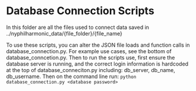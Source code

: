 # Database Connection Scripts

In this folder are all the files used to connect data saved in ../nyphilharmonic_data/{file_folder}/{file_name}

To use these scripts, you can alter the JSON file loads and function calls in database_connection.py.
For example use cases, see the bottom of database_conncetion.py.
Then to run the scripts use, first ensure the database server is running, and the correct login information is hardcoded at the top of database_conneciton.py including: db_server, db_name, db_username. Then on the command line run:  ```python database_connection.py <database password>```
